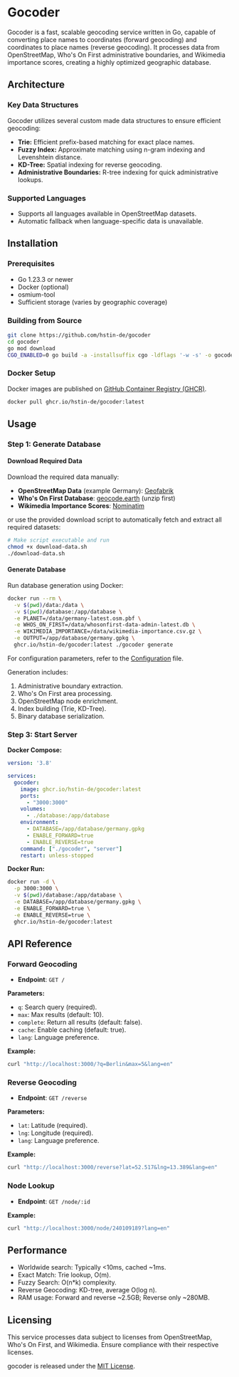 # Gocoder

Gocoder is a fast, scalable geocoding service written in Go, capable of converting place names to coordinates (forward geocoding) and coordinates to place names (reverse geocoding). It processes data from OpenStreetMap, Who's On First administrative boundaries, and Wikimedia importance scores, creating a highly optimized geographic database.

## Architecture

### Key Data Structures

Gocoder utilizes several custom made data structures to ensure efficient geocoding:

* **Trie:** Efficient prefix-based matching for exact place names.
* **Fuzzy Index:** Approximate matching using n-gram indexing and Levenshtein distance.
* **KD-Tree:** Spatial indexing for reverse geocoding.
* **Administrative Boundaries:** R-tree indexing for quick administrative lookups.

### Supported Languages

* Supports all languages available in OpenStreetMap datasets.
* Automatic fallback when language-specific data is unavailable.

## Installation

### Prerequisites

* Go 1.23.3 or newer
* Docker (optional)
* osmium-tool
* Sufficient storage (varies by geographic coverage)

### Building from Source

```bash
git clone https://github.com/hstin-de/gocoder
cd gocoder
go mod download
CGO_ENABLED=0 go build -a -installsuffix cgo -ldflags '-w -s' -o gocoder .
```

### Docker Setup

Docker images are published on [GitHub Container Registry (GHCR)](https://ghcr.io/hstin-de/gocoder).

```bash
docker pull ghcr.io/hstin-de/gocoder:latest
```

## Usage

### Step 1: Generate Database

#### Download Required Data

Download the required data manually:

* **OpenStreetMap Data** (example Germany): [Geofabrik](https://download.geofabrik.de/europe/germany-latest.osm.pbf)
* **Who's On First Database**: [geocode.earth](https://data.geocode.earth/wof/dist/sqlite/whosonfirst-data-admin-latest.db.bz2) (unzip first)
* **Wikimedia Importance Scores**: [Nominatim](https://nominatim.org/data/wikimedia-importance.csv.gz)

or use the provided download script to automatically fetch and extract all required datasets:

```bash
# Make script executable and run
chmod +x download-data.sh
./download-data.sh
```

#### Generate Database

Run database generation using Docker:

```bash
docker run --rm \
  -v $(pwd)/data:/data \
  -v $(pwd)/database:/app/database \
  -e PLANET=/data/germany-latest.osm.pbf \
  -e WHOS_ON_FIRST=/data/whosonfirst-data-admin-latest.db \
  -e WIKIMEDIA_IMPORTANCE=/data/wikimedia-importance.csv.gz \
  -e OUTPUT=/app/database/germany.gpkg \
  ghcr.io/hstin-de/gocoder:latest ./gocoder generate
```

For configuration parameters, refer to the [Configuration](CONFIGURATION.md) file.

Generation includes:

1. Administrative boundary extraction.
2. Who's On First area processing.
3. OpenStreetMap node enrichment.
4. Index building (Trie, KD-Tree).
5. Binary database serialization.

### Step 3: Start Server

**Docker Compose:**

```yaml
version: '3.8'

services:
  gocoder:
    image: ghcr.io/hstin-de/gocoder:latest
    ports:
      - "3000:3000"
    volumes:
      - ./database:/app/database
    environment:
      - DATABASE=/app/database/germany.gpkg
      - ENABLE_FORWARD=true
      - ENABLE_REVERSE=true
    command: ["./gocoder", "server"]
    restart: unless-stopped
```

**Docker Run:**

```bash
docker run -d \
  -p 3000:3000 \
  -v $(pwd)/database:/app/database \
  -e DATABASE=/app/database/germany.gpkg \
  -e ENABLE_FORWARD=true \
  -e ENABLE_REVERSE=true \
  ghcr.io/hstin-de/gocoder:latest
```

## API Reference

### Forward Geocoding

* **Endpoint**: `GET /`

**Parameters:**

* `q`: Search query (required).
* `max`: Max results (default: 10).
* `complete`: Return all results (default: false).
* `cache`: Enable caching (default: true).
* `lang`: Language preference.

**Example:**

```bash
curl "http://localhost:3000/?q=Berlin&max=5&lang=en"
```

### Reverse Geocoding

* **Endpoint**: `GET /reverse`

**Parameters:**

* `lat`: Latitude (required).
* `lng`: Longitude (required).
* `lang`: Language preference.

**Example:**

```bash
curl "http://localhost:3000/reverse?lat=52.517&lng=13.389&lang=en"
```

### Node Lookup

* **Endpoint**: `GET /node/:id`

**Example:**

```bash
curl "http://localhost:3000/node/240109189?lang=en"
```

## Performance

* Worldwide search: Typically <10ms, cached ~1ms.
* Exact Match: Trie lookup, O(m).
* Fuzzy Search: O(n*k) complexity.
* Reverse Geocoding: KD-tree, average O(log n).
* RAM usage: Forward and reverse ~2.5GB; Reverse only ~280MB.

## Licensing

This service processes data subject to licenses from OpenStreetMap, Who's On First, and Wikimedia. Ensure compliance with their respective licenses.

gocoder is released under the [MIT License](LICENSE).